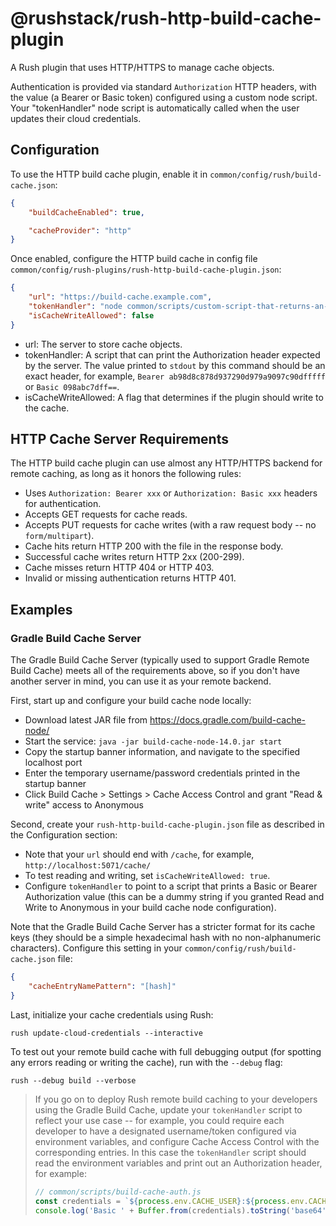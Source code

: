 # @rushstack/rush-http-build-cache-plugin

A Rush plugin that uses HTTP/HTTPS to manage cache objects.

Authentication is provided via standard `Authorization` HTTP headers, with the value (a Bearer or Basic token) configured using a custom node script. Your "tokenHandler" node script is automatically called when the user updates their cloud credentials.

## Configuration

To use the HTTP build cache plugin, enable it in `common/config/rush/build-cache.json`:

```json
{
    "buildCacheEnabled": true,

    "cacheProvider": "http"
}
```

Once enabled, configure the HTTP build cache in config file `common/config/rush-plugins/rush-http-build-cache-plugin.json`:

```json
{
    "url": "https://build-cache.example.com",
    "tokenHandler": "node common/scripts/custom-script-that-returns-an-authentication-header.js",
    "isCacheWriteAllowed": false
}
```

- url: The server to store cache objects.
- tokenHandler: A script that can print the Authorization header expected by the server. The value printed to `stdout` by this command should be an exact header, for example, `Bearer ab98d8c878d937290d979a9097c90dfffff` or `Basic 098abc7dff==`.
- isCacheWriteAllowed: A flag that determines if the plugin should write to the cache.

## HTTP Cache Server Requirements

The HTTP build cache plugin can use almost any HTTP/HTTPS backend for remote caching, as long as it honors the following rules:

 - Uses `Authorization: Bearer xxx` or `Authorization: Basic xxx` headers for authentication.
 - Accepts GET requests for cache reads.
 - Accepts PUT requests for cache writes (with a raw request body -- no `form/multipart`).
 - Cache hits return HTTP 200 with the file in the response body.
 - Successful cache writes return HTTP 2xx (200-299).
 - Cache misses return HTTP 404 or HTTP 403.
 - Invalid or missing authentication returns HTTP 401.

## Examples

### Gradle Build Cache Server

The Gradle Build Cache Server (typically used to support Gradle Remote Build Cache) meets all of the requirements above, so if you don't have another server in mind, you can use it as your remote backend.

First, start up and configure your build cache node locally:

 - Download latest JAR file from https://docs.gradle.com/build-cache-node/
 - Start the service: `java -jar build-cache-node-14.0.jar start`
 - Copy the startup banner information, and navigate to the specified localhost port
 - Enter the temporary username/password credentials printed in the startup banner
 - Click Build Cache > Settings > Cache Access Control and grant "Read & write" access to Anonymous

Second, create your `rush-http-build-cache-plugin.json` file as described in the Configuration section:

 - Note that your `url` should end with `/cache`, for example, `http://localhost:5071/cache/`
 - To test reading and writing, set `isCacheWriteAllowed: true`.
 - Configure `tokenHandler` to point to a script that prints a Basic or Bearer Authorization value (this can be a dummy string if you granted Read and Write to Anonymous in your build cache node configuration).

Note that the Gradle Build Cache Server has a stricter format for its cache keys (they should be a simple hexadecimal hash with no non-alphanumeric characters). Configure this setting in your `common/config/rush/build-cache.json` file:

```json
{
    "cacheEntryNamePattern": "[hash]"
}
```

Last, initialize your cache credentials using Rush:

```console
rush update-cloud-credentials --interactive
```

To test out your remote build cache with full debugging output (for spotting any errors reading or writing the cache), run with the `--debug` flag:

```console
rush --debug build --verbose
```

> If you go on to deploy Rush remote build caching to your developers using the Gradle Build Cache, update your `tokenHandler`
> script to reflect your use case -- for example, you could require each developer to have a designated username/token configured
> via environment variables, and configure Cache Access Control with the corresponding entries. In this case the `tokenHandler`
> script should read the environment variables and print out an Authorization header, for example:
>
> ```javascript
> // common/scripts/build-cache-auth.js
> const credentials = `${process.env.CACHE_USER}:${process.env.CACHE_TOKEN}`;
> console.log('Basic ' + Buffer.from(credentials).toString('base64'));
> ```

